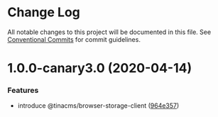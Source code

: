 # Change Log

All notable changes to this project will be documented in this file.
See [Conventional Commits](https://conventionalcommits.org) for commit guidelines.

# 1.0.0-canary3.0 (2020-04-14)


### Features

* introduce @tinacms/browser-storage-client ([964e357](https://github.com/tinacms/tinacms/commit/964e357))
